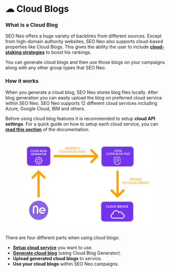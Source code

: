 # ☁ Cloud Blogs

### What is a Cloud Blog

SEO Neo offers a huge variety of backlinks from different sources. Except from high-domain authority websites, SEO Neo also supports cloud-based properties like Cloud Blogs. This gives the ability the user to include [**cloud-staking strategies**](../../additional-information/glossary/cloud-staking.md) to boost his rankings.

You can generate cloud blogs and then use those blogs on your campaigns along with any other group types that SEO Neo.

### How it works

When you generate a cloud blog, SEO Neo stores blog files locally. After blog generation you can easily upload the blog on preferred cloud service within SEO Neo. SEO Neo supports 12 different cloud services including Azure, Google Cloud, IBM and others.

Before using cloud blog features it is recommended to setup **cloud API settings**. For a quick guide on how to setup each cloud service, you can [**read this section**](cloud-blogs-settings/) of the documentation.

<figure><img src="../../.gitbook/assets/seo neo cloud blogs diagram.jpg" alt=""><figcaption></figcaption></figure>

There are four different parts when using cloud blogs:

* [**Setup cloud service**](cloud-blogs-settings/) you want to use.
* [**Generate cloud blog**](cloud-blogs-generator.md) (using Cloud Blog Generator).
* **Upload generated cloud blogs** to service.
* **Use your cloud blogs** within SEO Neo campaigns.
